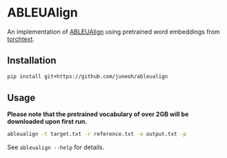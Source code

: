 # ABLEUAlign

An implementation of [ABLEUAlign](https://brunch.co.kr/@kakao-it/154) using
pretrained word embeddings from [torchtext](https://github.com/pytorch/text).

## Installation

```bash
pip install git+https://github.com/juneoh/ableualign
```

## Usage

**Please note that the pretrained vocabulary of over 2GB will be downloaded upon
first run.**

```bash
ableualign -t target.txt -r reference.txt -o output.txt -p
```

See `ableualign --help` for details.

